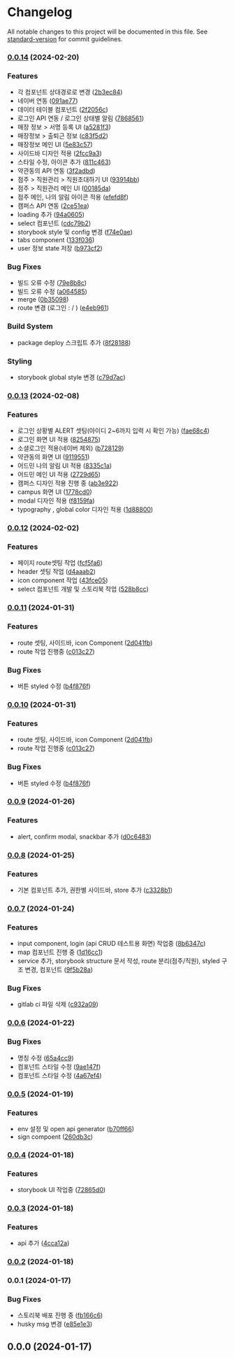 # Changelog

All notable changes to this project will be documented in this file. See [standard-version](https://github.com/conventional-changelog/standard-version) for commit guidelines.

### [0.0.14](https://git.clp.kr/ssm/ssm-react/compare/v0.0.13...v0.0.14) (2024-02-20)


### Features

* 각 컴포넌트 상대경로로 변경 ([2b3ec84](https://git.clp.kr/ssm/ssm-react/commit/2b3ec84fcbab2bba571d4aefe04a61da4a663b38))
* 네이버 연동 ([091ae77](https://git.clp.kr/ssm/ssm-react/commit/091ae770d1117bf63e79e44d0355677d58ac2c0f))
* 데이터 테이블 컴포넌트 ([2f2056c](https://git.clp.kr/ssm/ssm-react/commit/2f2056c54f73f410f0e5a86a089b6adb2506f2c3))
* 로그인 API 연동 / 로그인 상태별 알림 ([7868561](https://git.clp.kr/ssm/ssm-react/commit/7868561774a59fab07300ea5c1d61701a278ac36))
* 매장 정보 > 서명 등록 UI ([a5281f3](https://git.clp.kr/ssm/ssm-react/commit/a5281f3fd46e93872dc4a252569734623560636e))
* 매장정보 > 출퇴근 정보 ([c83f5d2](https://git.clp.kr/ssm/ssm-react/commit/c83f5d2bfb14329126ab744c875d8cf890458907))
* 매장정보 메인 UI ([5e83c57](https://git.clp.kr/ssm/ssm-react/commit/5e83c576c5ebc7d3f66c844b854ca9bfc0de8566))
* 사이드바 디자인 적용 ([2fcc9a3](https://git.clp.kr/ssm/ssm-react/commit/2fcc9a3bf4714b320e8dedd263c78307fcb4438a))
* 스타일 수정, 아이콘 추가 ([811c463](https://git.clp.kr/ssm/ssm-react/commit/811c46354648dff042ed420b51e46d8c9f3fe196))
* 약관동의 API 연동 ([3f2adbd](https://git.clp.kr/ssm/ssm-react/commit/3f2adbdcb5aabc1486f17d70b84620976f3e8aca))
* 점주 > 직원관리 > 직원초대하기 UI ([93914bb](https://git.clp.kr/ssm/ssm-react/commit/93914bb847bc2ca8d2aee7785b5c0c61632fbada))
* 점주 > 직원관리 메인 UI ([00185da](https://git.clp.kr/ssm/ssm-react/commit/00185da0adb842f7feec3efafa0474bc2d6ec21b))
* 점주 메인, 나의 알림 아이콘 적용 ([efefd8f](https://git.clp.kr/ssm/ssm-react/commit/efefd8f09229eba4425fd0674d87bb350b41c861))
* 캠퍼스 API 연동 ([2ce51ea](https://git.clp.kr/ssm/ssm-react/commit/2ce51eab8ddce45a31d7a4edac19f48cb45a5d44))
* loading 추가 ([94a0605](https://git.clp.kr/ssm/ssm-react/commit/94a0605869dc3fbd4a09a2f725f2da810e639e16))
* select 컴포넌트 ([cdc79b2](https://git.clp.kr/ssm/ssm-react/commit/cdc79b2d6d540426cb7349d109aa63f35ba985b8))
* storybook style 및 config 변경 ([f74e0ae](https://git.clp.kr/ssm/ssm-react/commit/f74e0ae98c664defc9b5597c55a16e59f03ab01d))
* tabs component ([133f036](https://git.clp.kr/ssm/ssm-react/commit/133f036bc5d3bab01f253a4747b763c2759c0fe3))
* user 정보 state 저장 ([b973cf2](https://git.clp.kr/ssm/ssm-react/commit/b973cf2e1001addec2d4409b6478de10d2fb9dfe))


### Bug Fixes

* 빌드 오류 수정 ([79e8b8c](https://git.clp.kr/ssm/ssm-react/commit/79e8b8cab0cda9df30c5a47a1fd62a76a872e979))
* 빌드 오류 수정 ([a064585](https://git.clp.kr/ssm/ssm-react/commit/a0645858481cee7a3e18159dda0d5c8875624366))
* merge ([0b35098](https://git.clp.kr/ssm/ssm-react/commit/0b350986383ba9e98862701a4e3e4aaf76ffe3ac))
* route 변경 (로그인 : / ) ([e4eb961](https://git.clp.kr/ssm/ssm-react/commit/e4eb96115ca5c7573c8d8b318603a6ae65372009))


### Build System

* package deploy 스크립트 추가 ([8f28188](https://git.clp.kr/ssm/ssm-react/commit/8f281889e72c8f929da7f81b10cb2ece5189442f))


### Styling

* storybook global style 변경 ([c79d7ac](https://git.clp.kr/ssm/ssm-react/commit/c79d7ac1b47953223fb901b8b2d6a47f31813ba3))

### [0.0.13](https://git.clp.kr/ssm/ssm-react/compare/v0.0.12...v0.0.13) (2024-02-08)


### Features

* 로그인 상황별 ALERT 셋팅(아이디 2~6까지 입력 시 확인 가능) ([fae68c4](https://git.clp.kr/ssm/ssm-react/commit/fae68c4125fb8d0afbbac9f13e2e7f9ac198f152))
* 로그인 화면 UI 적용 ([8254875](https://git.clp.kr/ssm/ssm-react/commit/8254875db682dc526f072c5ae3fdaf3df1e24d6d))
* 소셜로그인 적용(네이버 제외) ([b728129](https://git.clp.kr/ssm/ssm-react/commit/b728129388b61cfe0925471e9184319c26f6c015))
* 약관동의 화면 UI ([9119551](https://git.clp.kr/ssm/ssm-react/commit/9119551d26f622ec796a495dd4f4371caf08378a))
* 어드민 나의 알림 UI 적용 ([8335c1a](https://git.clp.kr/ssm/ssm-react/commit/8335c1a11591bed9418d7756d3cf2c7e6f6773da))
* 어드민 메인 UI 적용 ([2729d65](https://git.clp.kr/ssm/ssm-react/commit/2729d652069bbc5d984ca0ed266c3febd75eb80c))
* 캠퍼스 디자인 적용 진행 중 ([ab3e922](https://git.clp.kr/ssm/ssm-react/commit/ab3e922fc5271470b45b289d7a15b21569fce075))
* campus 화면 UI ([1778cd0](https://git.clp.kr/ssm/ssm-react/commit/1778cd0217770b54c883d98141e18899da3ab9ef))
* modal 디자인 적용 ([f8159fa](https://git.clp.kr/ssm/ssm-react/commit/f8159fa1eadaa37da0f8e4a88a9f9aa5eef7707c))
* typography , global color 디자인 적용 ([1d88800](https://git.clp.kr/ssm/ssm-react/commit/1d888009999753a85067c82e795f314cabbb4881))

### [0.0.12](https://git.clp.kr/ssm/ssm-react/compare/v0.0.11...v0.0.12) (2024-02-02)


### Features

* 페이지 route셋팅 작업 ([fcf5fa6](https://git.clp.kr/ssm/ssm-react/commit/fcf5fa6fe720c99f9a1005391acdbeb22c26f51d))
* header 셋팅 작업 ([d4aaab2](https://git.clp.kr/ssm/ssm-react/commit/d4aaab256280978b81001c3b891c8296409aa75d))
* icon component 작업 ([43fce05](https://git.clp.kr/ssm/ssm-react/commit/43fce05bce1fbcda8e7ae2c5d3c2ad597355cf9c))
* select 컴포넌트 개발 및 스토리북 작업 ([528b8cc](https://git.clp.kr/ssm/ssm-react/commit/528b8cc040f87937fbc1b82352cc2b09da9d67e9))

### [0.0.11](https://git.clp.kr/ssm/ssm-react/compare/v0.0.9...v0.0.11) (2024-01-31)


### Features

* route 셋팅, 사이드바, icon Component ([2d041fb](https://git.clp.kr/ssm/ssm-react/commit/2d041fb24c71bc0292050463a668e08cf005ec16))
* route 작업 진행중 ([c013c27](https://git.clp.kr/ssm/ssm-react/commit/c013c27127276cc58498f3b8a34bf5536b1cc738))


### Bug Fixes

* 버튼 styled 수정 ([b4f876f](https://git.clp.kr/ssm/ssm-react/commit/b4f876fb075ca368709b30157bd9ae2248341e8d))

### [0.0.10](https://git.clp.kr/ssm/ssm-react/compare/v0.0.9...v0.0.10) (2024-01-31)


### Features

* route 셋팅, 사이드바, icon Component ([2d041fb](https://git.clp.kr/ssm/ssm-react/commit/2d041fb24c71bc0292050463a668e08cf005ec16))
* route 작업 진행중 ([c013c27](https://git.clp.kr/ssm/ssm-react/commit/c013c27127276cc58498f3b8a34bf5536b1cc738))


### Bug Fixes

* 버튼 styled 수정 ([b4f876f](https://git.clp.kr/ssm/ssm-react/commit/b4f876fb075ca368709b30157bd9ae2248341e8d))

### [0.0.9](https://git.clp.kr/ssm/ssm-react/compare/v0.0.8...v0.0.9) (2024-01-26)


### Features

* alert, confirm modal, snackbar 추가 ([d0c6483](https://git.clp.kr/ssm/ssm-react/commit/d0c6483944447da3f023e1c3e3e7074f31e80a3f))

### [0.0.8](https://git.clp.kr/ssm/ssm-react/compare/v0.0.7...v0.0.8) (2024-01-25)


### Features

* 기본 컴포넌트 추가, 권한별 사이드바, store 추가 ([c3328b1](https://git.clp.kr/ssm/ssm-react/commit/c3328b1f8a76ffef1045438e0ae0afaa6faa3174))

### [0.0.7](https://git.clp.kr/ssm/ssm-react/compare/v0.0.6...v0.0.7) (2024-01-24)


### Features

* input component, login (api  CRUD 테스트용 화면) 작업중 ([8b6347c](https://git.clp.kr/ssm/ssm-react/commit/8b6347c63da3b928bb0f537358f73d5e12936399))
* map 컴포넌트 진행 중 ([1d16cc1](https://git.clp.kr/ssm/ssm-react/commit/1d16cc124f45aa91a4f9374f5f1b9fd260cd623b))
* service 추가, storybook structure 문서 작성, route 분리(점주/직원), styled 구조 변경, 컴포넌트 ([9f5b28a](https://git.clp.kr/ssm/ssm-react/commit/9f5b28a100cf7b8e9e837aee7bb71bea7a59850c))


### Bug Fixes

* gitlab ci 파일 삭제 ([c932a09](https://git.clp.kr/ssm/ssm-react/commit/c932a09905881ad4b3f80dd63fdada735e060399))

### [0.0.6](https://git.clp.kr/ssm/ssm-react/compare/v0.0.5...v0.0.6) (2024-01-22)


### Bug Fixes

* 명칭 수정 ([65a4cc9](https://git.clp.kr/ssm/ssm-react/commit/65a4cc97cd9589a6608c49c25d4e8c0e24464430))
* 컴포넌트 스타일 수정 ([9ae147f](https://git.clp.kr/ssm/ssm-react/commit/9ae147fbb9abb9c828a8cd0c46a84eeb8607519e))
* 컴포넌트 스타일 수정 ([4a67ef4](https://git.clp.kr/ssm/ssm-react/commit/4a67ef4de7df99c2069efdc9c9d584e3d2305d71))

### [0.0.5](https://git.clp.kr/ssm/ssm-react/compare/v0.0.4...v0.0.5) (2024-01-19)


### Features

* env 설정 및 open api generator ([b70ff66](https://git.clp.kr/ssm/ssm-react/commit/b70ff664b7289ce7d2cf90ff18133d81ad63cac9))
* sign compoent ([260db3c](https://git.clp.kr/ssm/ssm-react/commit/260db3c04d6ae8aa7526aa00b0a4e1766cbf557d))

### [0.0.4](https://git.clp.kr/ssm/ssm-react/compare/v0.0.3...v0.0.4) (2024-01-18)


### Features

* storybook UI 작업중 ([72865d0](https://git.clp.kr/ssm/ssm-react/commit/72865d06bfc668c93c3796d2dabfea13c6ceaf0d))

### [0.0.3](https://git.clp.kr/ssm/ssm-react/compare/v0.0.2...v0.0.3) (2024-01-18)


### Features

* api 추가 ([4cca12a](https://git.clp.kr/ssm/ssm-react/commit/4cca12a59080c8038bfb28a59bbbef48c68b283e))

### [0.0.2](https://git.clp.kr/ssm/ssm-react/compare/v0.0.1...v0.0.2) (2024-01-18)

### 0.0.1 (2024-01-17)


### Bug Fixes

* 스토리북 배포 진행 중 ([fb166c6](https://git.clp.kr/ssm/ssm-react/commit/fb166c619a735f0daa0d100b293b0486d1ebc940))
* husky msg 변경 ([e85e1e3](https://git.clp.kr/ssm/ssm-react/commit/e85e1e3ba02e05fbae7761cbb379a99b8058d397))

## 0.0.0 (2024-01-17)
